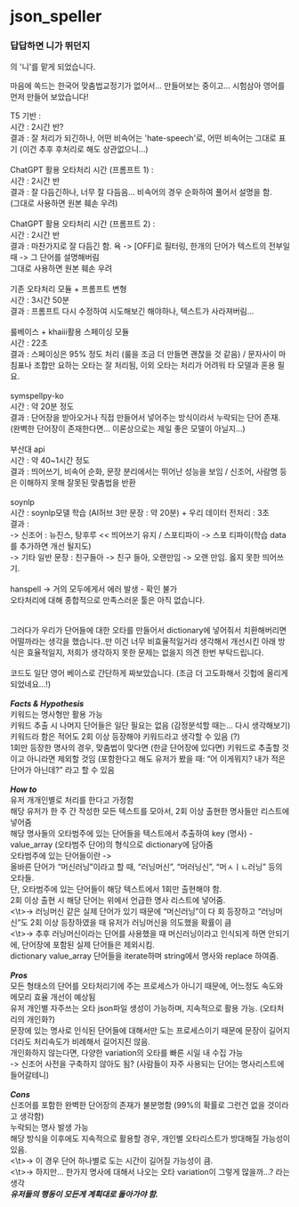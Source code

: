 # json_speller

### 답답하면 니가 뛰던지
의 '니'를 맡게 되었습니다.

마음에 쏙드는 한국어 맞춤법교정기가 없어서... 만들어보는 중이고... 시험삼아 영어를 먼저 만들어 보았습니다!

T5 기반 :<br>
시간 : 2시간 반?<br>
결과 : 잘 처리가 되긴하나, 어떤 비속어는 'hate-speech'로, 어떤 비속어는 그대로 표기 (이건 추후 후처리로 해도 상관없으니...)<br><br>
ChatGPT 활용 오타처리 시간 (프롬프트 1) :<br>
시간 : 2시간 반<br>결과 : 잘 다듬긴하나, 너무 잘 다듬음… 비속어의 경우 순화하여 풀어서 설명을 함.<br>
(그대로 사용하면 원본 훼손 우려)<br><br>
ChatGPT 활용 오타처리 시간 (프롬프트 2) :<br>
시간 : 2시간 반<br>
결과 : 마찬가지로 잘 다듬긴 함. 욕 -> [OFF]로 필터링, 한개의 단어가 텍스트의 전부일 때 -> 그 단어를 설명해버림<br>
그대로 사용하면 원본 훼손 우려<br><br>
기존 오타처리 모듈 + 프롬프트 변형<br>
시간 : 3시간 50분<br>
결과 : 프롬프트 다시 수정하여 시도해보긴 해야하나, 텍스트가 사라져버림...<br><br>
룰베이스 + khaiii활용 스페이싱 모듈<br>
시간 : 22초<br>
결과 : 스페이싱은 95% 정도 처리 (룰을 조금 더 만들면 괜찮을 것 같음) / 문자사이 마침표나 조합만 요하는 오타는 잘 처리됨, 이외 오타는 처리가 어려워 타 모델과 혼용 필요.<br><br>
symspellpy-ko<br>
시간 : 약 20분 정도<br>
결과 : 단어장을 받아오거나 직접 만들어서 넣어주는 방식이라서 누락되는 단어 존재.<br>
(완벽한 단어장이 존재한다면… 이론상으로는 제일 좋은 모델이 아닐지…)<br><br>
부산대 api<br>
시간 : 약 40~1시간 정도<br>
결과 : 띄어쓰기, 비속어 순화, 문장 분리에서는 뛰어난 성능을 보임 / 신조어, 사람명 등은 이해하지 못해 잘못된 맞춤법을 반환<br><br>
soynlp<br>
시간 : soynlp모델 학습 (AI허브 3만 문장 : 약 20분)  + 우리 데이터 전처리 : 3초<br>
결과 :<br>
-> 신조어 : 뉴진스, 탕후루 << 띄어쓰기 유지 /  스포티파이 -> 스포 티파이(학습 data를 추가하면 개선 될지도)<br>
-> 기타 일반 문장 : 친구들아 -> 친구 들아, 오랜만임 -> 오랜 만임. 옳지 못한 띄어쓰기.<br><br>
hanspell -> 거의 모두에게서 에러 발생 - 확인 불가<br>
오타처리에 대해 종합적으로 만족스러운 툴은 아직 없습니다.<br><br><br>
그러다가 우리가 단어들에 대한 오타를 만들어서 dictionary에 넣어줘서 치환해버리면 어떨까라는 생각을 했습니다..만 이건 너무 비효율적일거라 생각해서 개선시킨 아래 방식은 효율적일지, 저희가 생각하지 못한 문제는 없을지 의견 한번 부탁드립니다.<br><br>
코드도 일단 영어 베이스로 간단하게 짜보았습니다. (조금 더 고도화해서 깃헙에 올리게 되었네요...!)<br><br>
***Facts & Hypothesis***<br>
키워드는 명사형만 활용 가능<br>
키워드 추출 시 나머지 단어들은 일단 필요는 없음 (감정분석할 때는… 다시 생각해보기)<br>
키워드라 함은 적어도 2회 이상 등장해야 키워드라고 생각할 수 있음 (?)<br>
1회만 등장한 명사의 경우, 맞춤법이 맞다면 (한글 단어장에 있다면) 키워드로 추출할 것이고 아니라면 제외할 것임 (포함한다고 해도 유저가 봤을 때: “어 이게뭐지? 내가 적은 단어가 아닌데?” 라고 할 수 있음<br><br>
***How to***<br>
유저 개개인별로 처리를 한다고 가정함<br>
해당 유저가 한 주 간 작성한 모든 텍스트를 모아서, 2회 이상 출현한 명사들만 리스트에 넣어줌<br>
해당 명사들의 오타범주에 있는 단어들을 텍스트에서 추출하여 key (명사) - value_array (오타범주 단어)의 형식으로 dictionary에 담아줌<br>
오타범주에 있는 단어들이란 -><br>
올바른 단어가 “머신러닝”이라고 할 때, “러닝머신”, “머러닝신”, “머ㅅㅣㄴ러닝” 등의 오타들.<br>
단, 오타범주에 있는 단어들이 해당 텍스트에서 1회만 출현해야 함.<br>
2회 이상 출현 시 해당 단어는 위에서 언급한 명사 리스트에 넣어줌.<br>
<\t>-> 러닝머신 같은 실제 단어가 있기 때문에 “머신러닝”이 다 회 등장하고 “러닝머신”도 2회 이상 등장하였을 때 유저가 러닝머신을 의도했을 확률이 큼<br>
<\t>-> 추후 러닝머신이라는 단어를 사용했을 때 머신러닝이라고 인식되게 하면 안되기에, 단어장에 포함된 실제 단어들은 제외시킴.<br>
dictionary value_array 단어들을 iterate하며 string에서 명사와 replace 하여줌.<br><br>
***Pros***<br>
모든 형태소의 단어를 오타처리기에 주는 프로세스가 아니기 때문에, 어느정도 속도와 메모리 효율 개선이 예상됨<br>
유저 개인별 자주쓰는 오타 json파일 생성이 가능하며, 지속적으로 활용 가능. (오타처리의 개인화?)<br>
문장에 있는 명사로 인식된 단어들에 대해서만 도는 프로세스이기 때문에 문장이 길어지더라도 처리속도가 비례해서 길어지진 않음.<br>
개인화하지 않는다면, 다양한 variation의 오타를 빠른 시일 내 수집 가능<br>
<t>-> 신조어 사전을 구축하지 않아도 됨? (사람들이 자주 사용되는 단어는 명사리스트에 들어갈테니)<br><br>
***Cons***<br>
신조어를 포함한 완벽한 단어장의 존재가 불분명함 (99%의 확률로 그런건 없을 것이라고 생각함)<br>
누락되는 명사 발생 가능<br>
해당 방식을 이후에도 지속적으로 활용할 경우, 개인별 오타리스트가 방대해질 가능성이 있음.<br>
<\t>-> 이 경우 단어 하나별로 도는 시간이 길어질 가능성이 큼.<br>
<\t>-> 하지만… 한가지 명사에 대해서 나오는 오타 variation이 그렇게 많을까…? 라는 생각<br>
***유저들의 행동이 모든게 계획대로 돌아가야 함.***
